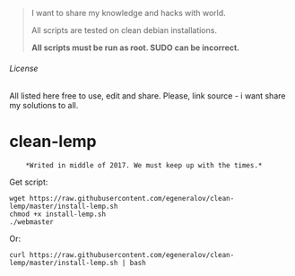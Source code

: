 > I want to share my knowledge and hacks with world.
>
> All scripts are tested on clean debian installations.
>
> **All scripts must be run as root. SUDO can be incorrect.**

###### License

All listed here free to use, edit and share. Please, link source - i want share my solutions to all.


# clean-lemp

        *Writed in middle of 2017. We must keep up with the times.*

Get script:

```shell
wget https://raw.githubusercontent.com/egeneralov/clean-lemp/master/install-lemp.sh
chmod +x install-lemp.sh
./webmaster
```

Or:

```shell
curl https://raw.githubusercontent.com/egeneralov/clean-lemp/master/install-lemp.sh | bash
```
